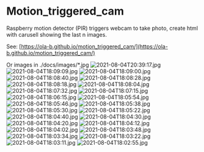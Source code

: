 # Motion_triggered_cam
Raspberry motion detector (PIR) triggers webcam to take photo, create html with carusell showing the last n images.

See: [https://ola-b.github.io/motion_triggered_cam/](https://ola-b.github.io/motion_triggered_cam/)


Or images in ./docs/images/*.jpg
![2021-08-04T20:39:17.jpg](https://github.com/Ola-B/motion_triggered_cam/blob/main/docs/images/2021-08-04T20:39:17.jpg "2021-08-04T20:39:17.jpg")
![2021-08-04T18:09:09.jpg](https://github.com/Ola-B/motion_triggered_cam/blob/main/docs/images/2021-08-04T18:09:09.jpg "2021-08-04T18:09:09.jpg")
![2021-08-04T18:09:00.jpg](https://github.com/Ola-B/motion_triggered_cam/blob/main/docs/images/2021-08-04T18:09:00.jpg "2021-08-04T18:09:00.jpg")
![2021-08-04T18:08:40.jpg](https://github.com/Ola-B/motion_triggered_cam/blob/main/docs/images/2021-08-04T18:08:40.jpg "2021-08-04T18:08:40.jpg")
![2021-08-04T18:08:28.jpg](https://github.com/Ola-B/motion_triggered_cam/blob/main/docs/images/2021-08-04T18:08:28.jpg "2021-08-04T18:08:28.jpg")
![2021-08-04T18:08:18.jpg](https://github.com/Ola-B/motion_triggered_cam/blob/main/docs/images/2021-08-04T18:08:18.jpg "2021-08-04T18:08:18.jpg")
![2021-08-04T18:08:04.jpg](https://github.com/Ola-B/motion_triggered_cam/blob/main/docs/images/2021-08-04T18:08:04.jpg "2021-08-04T18:08:04.jpg")
![2021-08-04T18:07:32.jpg](https://github.com/Ola-B/motion_triggered_cam/blob/main/docs/images/2021-08-04T18:07:32.jpg "2021-08-04T18:07:32.jpg")
![2021-08-04T18:07:15.jpg](https://github.com/Ola-B/motion_triggered_cam/blob/main/docs/images/2021-08-04T18:07:15.jpg "2021-08-04T18:07:15.jpg")
![2021-08-04T18:06:15.jpg](https://github.com/Ola-B/motion_triggered_cam/blob/main/docs/images/2021-08-04T18:06:15.jpg "2021-08-04T18:06:15.jpg")
![2021-08-04T18:05:54.jpg](https://github.com/Ola-B/motion_triggered_cam/blob/main/docs/images/2021-08-04T18:05:54.jpg "2021-08-04T18:05:54.jpg")
![2021-08-04T18:05:46.jpg](https://github.com/Ola-B/motion_triggered_cam/blob/main/docs/images/2021-08-04T18:05:46.jpg "2021-08-04T18:05:46.jpg")
![2021-08-04T18:05:38.jpg](https://github.com/Ola-B/motion_triggered_cam/blob/main/docs/images/2021-08-04T18:05:38.jpg "2021-08-04T18:05:38.jpg")
![2021-08-04T18:05:30.jpg](https://github.com/Ola-B/motion_triggered_cam/blob/main/docs/images/2021-08-04T18:05:30.jpg "2021-08-04T18:05:30.jpg")
![2021-08-04T18:05:22.jpg](https://github.com/Ola-B/motion_triggered_cam/blob/main/docs/images/2021-08-04T18:05:22.jpg "2021-08-04T18:05:22.jpg")
![2021-08-04T18:04:40.jpg](https://github.com/Ola-B/motion_triggered_cam/blob/main/docs/images/2021-08-04T18:04:40.jpg "2021-08-04T18:04:40.jpg")
![2021-08-04T18:04:30.jpg](https://github.com/Ola-B/motion_triggered_cam/blob/main/docs/images/2021-08-04T18:04:30.jpg "2021-08-04T18:04:30.jpg")
![2021-08-04T18:04:20.jpg](https://github.com/Ola-B/motion_triggered_cam/blob/main/docs/images/2021-08-04T18:04:20.jpg "2021-08-04T18:04:20.jpg")
![2021-08-04T18:04:12.jpg](https://github.com/Ola-B/motion_triggered_cam/blob/main/docs/images/2021-08-04T18:04:12.jpg "2021-08-04T18:04:12.jpg")
![2021-08-04T18:04:02.jpg](https://github.com/Ola-B/motion_triggered_cam/blob/main/docs/images/2021-08-04T18:04:02.jpg "2021-08-04T18:04:02.jpg")
![2021-08-04T18:03:48.jpg](https://github.com/Ola-B/motion_triggered_cam/blob/main/docs/images/2021-08-04T18:03:48.jpg "2021-08-04T18:03:48.jpg")
![2021-08-04T18:03:34.jpg](https://github.com/Ola-B/motion_triggered_cam/blob/main/docs/images/2021-08-04T18:03:34.jpg "2021-08-04T18:03:34.jpg")
![2021-08-04T18:03:22.jpg](https://github.com/Ola-B/motion_triggered_cam/blob/main/docs/images/2021-08-04T18:03:22.jpg "2021-08-04T18:03:22.jpg")
![2021-08-04T18:03:11.jpg](https://github.com/Ola-B/motion_triggered_cam/blob/main/docs/images/2021-08-04T18:03:11.jpg "2021-08-04T18:03:11.jpg")
![2021-08-04T18:02:55.jpg](https://github.com/Ola-B/motion_triggered_cam/blob/main/docs/images/2021-08-04T18:02:55.jpg "2021-08-04T18:02:55.jpg")
